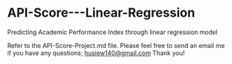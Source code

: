 # API-Score---Linear-Regression
Predicting Academic Performance Index through linear regression model


Refer to the API-Score-Project.md file.
Please feel free to send an email me if you have any questions; husiew140@gmail.com
Thank you!
